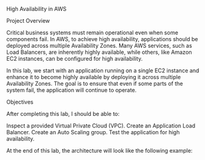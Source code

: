 High Availability in AWS



Project Overview



Critical business systems must remain operational even when some components fail. In AWS, to achieve high availability, applications should be deployed across multiple Availability Zones. Many AWS services, such as Load Balancers, are inherently highly available, while others, like Amazon EC2 instances, can be configured for high availability.

In this lab, we start with an application running on a single EC2 instance and enhance it to become highly available by deploying it across multiple Availability Zones. The goal is to ensure that even if some parts of the system fail, the application will continue to operate.




Objectives



After completing this lab, I should be able to:

Inspect a provided Virtual Private Cloud (VPC).
Create an Application Load Balancer.
Create an Auto Scaling group.
Test the application for high availability.




At the end of this lab, the architecture will look like the following example:
